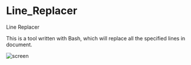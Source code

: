 # Line_Replacer
Line Replacer

This is a tool written with Bash, which will replace all the specified lines in document.

![screen](https://user-images.githubusercontent.com/29865797/47266186-962dfa00-d522-11e8-9760-a84bb0f57ba3.jpg)

